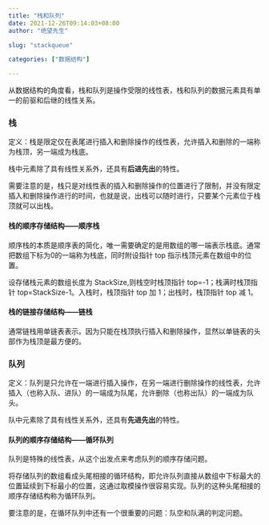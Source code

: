 ```yaml
---
title: "栈和队列"
date: 2021-12-26T09:14:03+08:00
author: "绝望先生"

slug: "stackqueue"

categories: ["数据结构"]

---
```


从数据结构的角度看，栈和队列是操作受限的线性表，栈和队列的数据元素具有单一的前驱和后继的线性关系。

### 栈

定义：栈是限定仅在表尾进行插入和删除操作的线性表，允许插入和删除的一端称为栈顶，另一端成为栈底。

栈中元素除了具有线性关系外，还具有**后进先出**的特性。

需要注意的是，栈只是对线性表的插入和删除操作的位置进行了限制，并没有限定插入和删除操作进行的时间，也就是说，出栈可以随时进行，只要某个元素位于栈顶就可以出栈。

#### 栈的顺序存储结构——顺序栈

顺序栈的本质是顺序表的简化，唯一需要确定的是用数组的哪一端表示栈底。通常把数组下标为0的一端称为栈底，同时附设指针 top 指示栈顶元素在数组中的位置。

设存储栈元素的数组长度为 StackSize,则栈空时栈顶指针 top=-1；栈满时栈顶指针 top=StackSize-1。入栈时，栈顶指针 top 加 1；出栈时，栈顶指针 top 减 1。

#### 栈的链接存储结构——链栈

通常链栈用单链表表示。因为只能在栈顶执行插入和删除操作，显然以单链表的头部作为栈顶是最方便的。

### 队列

定义：队列是只允许在一端进行插入操作，在另一端进行删除操作的线性表，允许插入（也称入队、进队）的一端成为队尾，允许删除（也称出队）的一端成为队头。

队中元素除了具有线性关系外，还具有**先进先出**的特性。

#### 队列的顺序存储结构——循环队列

队列是特殊的线性表，从这个出发点来考虑队列的顺序存储问题。

将存储队列的数组看成头尾相接的循环结构，即允许队列直接从数组中下标最大的位置延续到下标最小的位置，这通过取模操作很容易实现。队列的这种头尾相接的顺序存储结构称为循环队列。

要注意的是，在循环队列中还有一个很重要的问题：队空和队满的判定问题。


